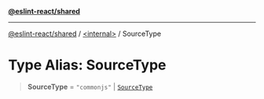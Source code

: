 [**@eslint-react/shared**](../../README.md)

***

[@eslint-react/shared](../../README.md) / [\<internal\>](../README.md) / SourceType

# Type Alias: SourceType

> **SourceType** = `"commonjs"` \| [`SourceType`](SourceType-1.md)
